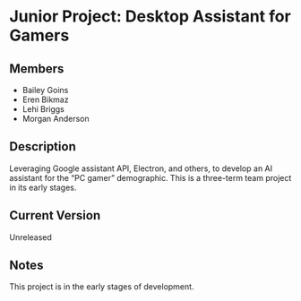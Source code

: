 # Junior Project: Desktop Assistant for Gamers
## Members
* Bailey Goins
* Eren Bikmaz
* Lehi Briggs
* Morgan Anderson

## Description
Leveraging Google assistant API, Electron, and others, to develop an AI assistant for the “PC gamer” demographic. This is a three-term team project in its early stages.

## Current Version
Unreleased

## Notes
This project is in the early stages of development.

